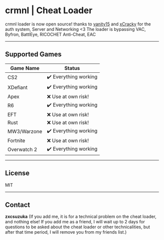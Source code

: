 # crmnl | Cheat Loader
   
  crmnl loader is now open source! thanks to [vanity15](https://github.com/vanity15) and [xCracky](https://github.com/xCracky) for the auth system, Server and Networking   <3
  The loader is bypassing VAC, Byfron, BattlEye, RICOCHET Anti-Cheat, EAC
  
---
  
## Supported Games

| Game Name | Status  |
| ---- | ---- |
| CS2 |   :heavy_check_mark: Everything working |
| XDefiant |   :heavy_check_mark: Everything working |
| Apex |   :x: Use at own risk! |
| R6 |  :heavy_check_mark: Everything working |
| EFT | :x: Use at own risk! |
| Rust | :x: Use at own risk! |
| MW3/Warzone | :heavy_check_mark: Everything working |
| Fortnite | :x: Use at own risk! |
| Overwatch 2 | :heavy_check_mark: Everything working |

---

## License

MIT

---

## Contact

**zxcsuzuka** (If you add me, it is for a technical problem on the cheat loader, and nothing else! If you add me as a friend, I will wait up to 2 days for questions to be asked about the cheat loader or other technicalities, but after that time period, I will remove you from my friends list.)
